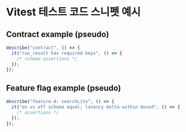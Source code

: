 # Vitest 테스트 코드 스니펫 예시

## Contract example (pseudo)

```typescript
describe("contract", () => {
  it("run_result has required keys", () => {
    /* schema assertions */
  });
});
```

## Feature flag example (pseudo)

```typescript
describe("feature-A: searchLite", () => {
  it("on vs off schema equal; latency delta within bound", () => {
    /* assertions */
  });
});
```
